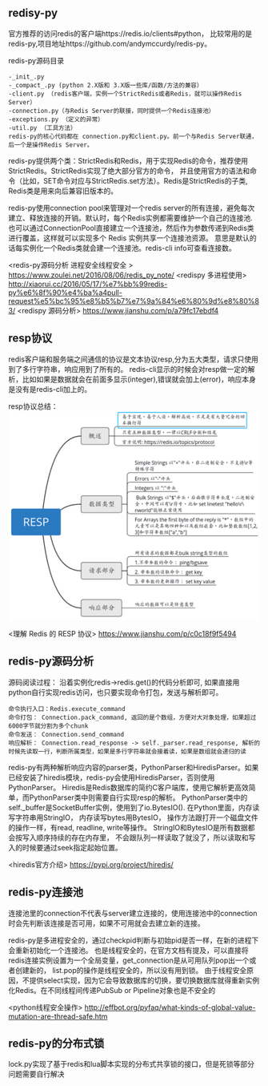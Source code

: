 ## redisy-py
官方推荐的访问redis的客户端https://redis.io/clients#python， 比较常用的是redis-py,项目地址https://github.com/andymccurdy/redis-py。

redis-py源码目录

    -_init_.py
    -_compact_.py (python 2.X版和 3.X版一些库/函数/方法的兼容）
    -client.py （redis客户端，实例一个StrictRedis或者Redis，就可以操作Redis Server）
    -connection.py（与Redis Server的联接，同时提供一个Redis连接池）
    -exceptions.py （定义的异常）
    -util.py （工具方法）
    redis-py的核心代码都在 connection.py和client.py。前一个与Redis Server联通，后一个是操作Redis Server。
    
redis-py提供两个类：StrictRedis和Redis，用于实现Redis的命令，推荐使用StrictRedis。StrictRedis实现了绝大部分官方的命令，
并且使用官方的语法和命令（比如，SET命令对应与StrictRedis.set方法）。Redis是StrictRedis的子类, Redis类是用来向后兼容旧版本的。

redis-py使用connection pool来管理对一个redis server的所有连接，避免每次建立、释放连接的开销。默认时，每个Redis实例都需要维护一个自己的连接池.
也可以通过ConnectionPool直接建立一个连接池，然后作为参数传递到Redis类进行覆盖，这样就可以实现多个 Redis 实例共享一个连接池资源。
意思是默认的话每实例化一个Redis类就会建一个连接池。redis-cli info可查看连接数。
 
<redis-py源码分析 进程安全线程安全 > https://www.zoulei.net/2016/08/06/redis_py_note/
<redispy 多进程使用> http://xiaorui.cc/2016/05/17/%e7%bb%99redis-py%e6%8f%90%e4%ba%a4pull-request%e5%bc%95%e8%b5%b7%e7%9a%84%e6%80%9d%e8%80%83/
<redispy 源码分析> https://www.jianshu.com/p/a79fc17ebdf4
 
## resp协议
redis客户端和服务端之间通信的协议是文本协议resp,分为五大类型，请求只使用到了多行字符串，响应用到了所有的。
redis-cli显示的时候会对resp做一定的解析，比如如果是数据就会在前面多显示(integer),错误就会加上(error)，响应本身是没有是redis-cli加上的。
 
resp协议总结：
![](./resp.bmp)
 
<理解 Redis 的 RESP 协议> https://www.jianshu.com/p/c0c18f9f5494

## redis-py源码分析
源码阅读过程： 沿着实例化redis->redis.get()的代码分析即可, 如果直接用python自行实现redis访问，也只要实现命令打包，发送与解析即可。

    命令执行入口：Redis.execute_command
    命令打包： Connection.pack_command, 返回的是个数组，方便对大对象处理，如果超过6000字节就分割为多个chunk
    命令发送： Connection.send_command
    响应解析： Connection.read_response -> self._parser.read_response, 解析的时候先读取一行，判断所属类型，如果是多行字符串就会接着读，如果是数组就会递归的读

redis-py有两种解析响应内容的parser类，PythonParser和HiredisParser。如果已经安装了hiredis模块，redis-py会使用HiredisParser，否则使用PythonParser。
Hiredis是Redis数据库的简约C客户端库，使用它解析更高效简单，而PythonParser类中则需要自行实现resp的解析。
PythonParser类中的self._buffer是SocketBuffer实例，使用到了io.BytesIO(). 在Python里面，内存读写字符串用StringIO， 内存读写bytes用BytesIO，
操作方法跟打开一个磁盘文件的操作一样，有read, readline, write等操作。 StringIO和BytesIO是所有数据都会按写入顺序持续的存在内存里，
不会跟队列一样读取了就没了，所以读取和写入的时候要通过seek指定起始位置。


<hiredis官方介绍> https://pypi.org/project/hiredis/
 
## redis-py连接池
连接池里的connection不代表与server建立连接的，使用连接池中的connection时会先判断该连接是否可用，如果不可用就会去建立新的连接。

redis-py是多进程安全的，通过checkpid判断与初始pid是否一样，在新的进程下会重新初始化一个连接池。
也是线程安全的，在官方文档有提及，可以直接将redis连接实例设置为一个全局变量，get_connection是从可用队列pop出一个或者创建新的， list.pop的操作是线程安全的，所以没有用到锁。
由于线程安全原因，不提供select实现，因为它会导致数据库的切换，要切换数据库就得重新实例化Redis。在不同线程间传递PubSub or Pipeline对象也是不安全的

<python线程安全操作> http://effbot.org/pyfaq/what-kinds-of-global-value-mutation-are-thread-safe.htm 

 
## redis-py的分布式锁
lock.py实现了基于redis和lua脚本实现的分布式共享锁的接口，但是死锁等部分问题需要自行解决